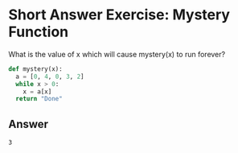 # Short Answer Exercise: Mystery Function
What is the value of x which will cause mystery(x) to run forever?
```python
def mystery(x):
  a = [0, 4, 0, 3, 2]
  while x > 0:
    x = a[x]
  return "Done"
```

## Answer
```
3
